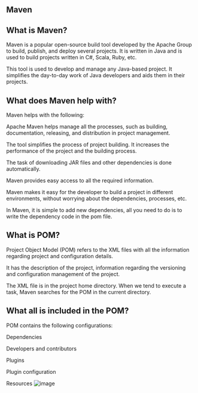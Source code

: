 ## Maven 

## What is Maven?
Maven is a popular open-source build tool developed by the Apache Group to build, publish, and deploy several projects. It is written in Java and is used to build projects written in C#, Scala, Ruby, etc.

This tool is used to develop and manage any Java-based project. It simplifies the day-to-day work of Java developers and aids them in their projects.

## What does Maven help with?
Maven helps with the following:

Apache Maven helps manage all the processes, such as building, documentation, releasing, and distribution in project management.

The tool simplifies the process of project building. It increases the performance of the project and the building process.

The task of downloading JAR files and other dependencies is done automatically.

Maven provides easy access to all the required information.

Maven makes it easy for the developer to build a project in different environments, without worrying about the dependencies, processes, etc.

In Maven, it is simple to add new dependencies, all you need to do is to write the dependency code in the pom file.

## What is POM?
Project Object Model (POM) refers to the XML files with all the information regarding project and configuration details.

It has the description of the project, information regarding the versioning and configuration management of the project.

The XML file is in the project home directory. When we tend to execute a task, Maven searches for the POM in the current directory.

## What all is included in the POM?
POM contains the following configurations:

Dependencies

Developers and contributors

Plugins

Plugin configuration

Resources 
![image](https://github.com/user-attachments/assets/9b758316-421e-4b28-a184-3c180211292c)



